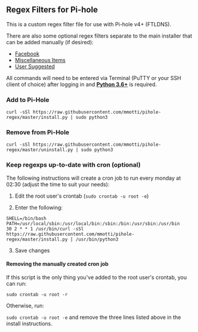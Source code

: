 ## Regex Filters for Pi-hole
This is a custom regex filter file for use with Pi-hole v4+ (FTLDNS).

There are also some optional regex filters separate to the main installer that can be added manually (if desired):
* [Facebook](https://github.com/mmotti/pihole-regex/tree/master/social)
* [Miscellaneous Items](https://github.com/mmotti/pihole-regex/tree/master/miscellaneous)
* [User Suggested](https://github.com/mmotti/pihole-regex/tree/master/miscellaneous/user%20suggested)

All commands will need to be entered via Terminal (PuTTY or your SSH client of choice) after logging in and [**Python 3.6+**](https://github.com/mmotti/pihole-regex/issues/16) is required.

### Add to Pi-Hole
```
curl -sSl https://raw.githubusercontent.com/mmotti/pihole-regex/master/install.py | sudo python3
```

### Remove from Pi-Hole
```
curl -sSl https://raw.githubusercontent.com/mmotti/pihole-regex/master/uninstall.py | sudo python3
```

### Keep regexps up-to-date with cron (optional)
The following instructions will create a cron job to run every monday at 02:30 (adjust the time to suit your needs):

1. Edit the root user's crontab (`sudo crontab -u root -e`)

2. Enter the following:
```
SHELL=/bin/bash
PATH=/usr/local/sbin:/usr/local/bin:/sbin:/bin:/usr/sbin:/usr/bin
30 2 * * 1 /usr/bin/curl -sSl https://raw.githubusercontent.com/mmotti/pihole-regex/master/install.py | /usr/bin/python3
```
3. Save changes

#### Removing the manually created cron job
If this script is the only thing you've added to the root user's crontab, you can run:

`sudo crontab -u root -r`

Otherwise, run:

`sudo crontab -u root -e` and remove the three lines listed above in the install instructions.
